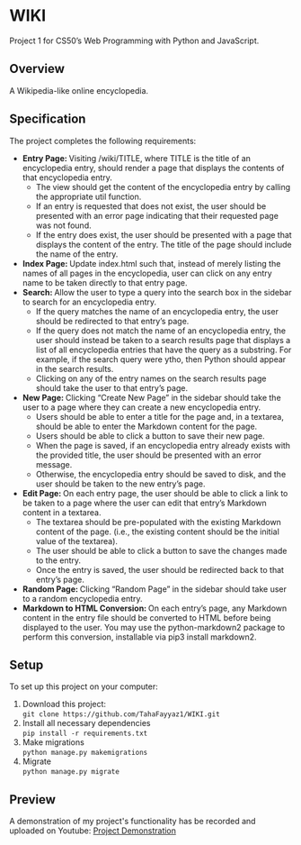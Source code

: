
<h1>WIKI</h1>
Project 1 for CS50’s Web Programming with Python and JavaScript.
<h2>Overview</h2>
A Wikipedia-like online encyclopedia.
<h2>Specification</h2>
The project completes the following requirements:
<ul>
  <li><strong>Entry Page: </strong>Visiting /wiki/TITLE, where TITLE is the title of an encyclopedia entry, should render a page that displays the contents of that encyclopedia entry.<ul><li>The view should get the content of the encyclopedia entry by calling the appropriate util function.</li><li>If an entry is requested that does not exist, the user should be presented with an error page indicating that their requested page was not found.</li><li>If the entry does exist, the user should be presented with a page that displays the content of the entry. The title of the page should include the name of the entry.</li></ul></li>
     <li><strong>Index Page: </strong>
     Update index.html such that, instead of merely listing the names of all pages in the encyclopedia, user can click on any entry name to be taken directly to that entry page.</li>
     <li><strong>Search: </strong>
     Allow the user to type a query into the search box in the sidebar to search for an encyclopedia entry.<ul><li>If the query matches the name of an encyclopedia entry, the user should be redirected to that entry’s page.</li><li>If the query does not match the name of an encyclopedia entry, the user should instead be taken to a search results page that displays a list of all encyclopedia entries that have the query as a substring. For example, if the search query were ytho, then Python should appear in the search results.</li><li>Clicking on any of the entry names on the search results page should take the user to that entry’s page.</li></ul></li>
     <li><strong>New Page: </strong>
     Clicking “Create New Page” in the sidebar should take the user to a page where they can create a new encyclopedia entry.
     <ul>
       <li>Users should be able to enter a title for the page and, in a textarea, should be able to enter the Markdown content for the page.</li>
       <li>Users should be able to click a button to save their new page.</li>
       <li>When the page is saved, if an encyclopedia entry already exists with the provided title, the user should be presented with an error message.</li>
       <li>Otherwise, the encyclopedia entry should be saved to disk, and the user should be taken to the new entry’s page.</li>
     </ul>
     </li>
  <li><strong>Edit Page: </strong>
     On each entry page, the user should be able to click a link to be taken to a page where the user can edit that entry’s Markdown content in a textarea.<ul><li>The textarea should be pre-populated with the existing Markdown content of the page. (i.e., the existing content should be the initial value of the textarea).</li><li>The user should be able to click a button to save the changes made to the entry.</li><li>Once the entry is saved, the user should be redirected back to that entry’s page.</li></ul></li>
   <li><strong>Random Page: </strong>
    Clicking “Random Page” in the sidebar should take user to a random encyclopedia entry.</li>
  <li><strong>Markdown to HTML Conversion: </strong>
     On each entry’s page, any Markdown content in the entry file should be converted to HTML before being displayed to the user. You may use the python-markdown2 package to perform this conversion, installable via pip3 install markdown2.</li>
</ul>
<h2>Setup</h2>
To set up this project on your computer:

<ol>
  <li>Download this project:<br><code>git clone https://github.com/TahaFayyaz1/WIKI.git </code></li>
  <li>Install all necessary dependencies <br><code>pip install -r requirements.txt</code></li>
  <li>Make migrations <br><code>python manage.py makemigrations</code></li>
  <li>Migrate <br><code>python manage.py migrate</code></li>
</ol>

<h2>Preview</h2>
A demonstration of my project's functionality has be recorded and uploaded on Youtube:
<a href="https://youtu.be/m4dIwKHnAz0">Project Demonstration</a>
